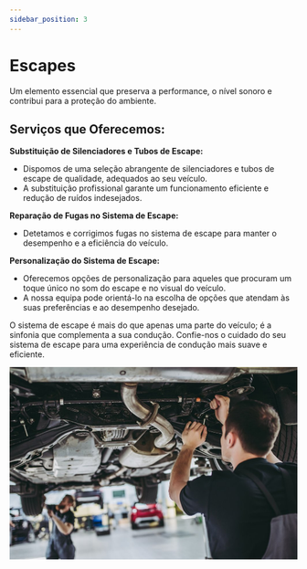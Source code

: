 ```yaml
---
sidebar_position: 3
---
```


# Escapes

Um elemento essencial que preserva a performance, o nível sonoro e contribui para a proteção do ambiente.

## **Serviços que Oferecemos:**

**Substituição de Silenciadores e Tubos de Escape:**

- Dispomos de uma seleção abrangente de silenciadores e tubos de escape de qualidade, adequados ao seu veículo.  
- A substituição profissional garante um funcionamento eficiente e redução de ruídos indesejados.

**Reparação de Fugas no Sistema de Escape:**

- Detetamos e corrigimos fugas no sistema de escape para manter o desempenho e a eficiência do veículo.

**Personalização do Sistema de Escape:**

- Oferecemos opções de personalização para aqueles que procuram um toque único no som do escape e no visual do veículo.
- A nossa equipa pode orientá-lo na escolha de opções que atendam às suas preferências e ao desempenho desejado.

O sistema de escape é mais do que apenas uma parte do veículo; é a sinfonia que complementa a sua condução. Confie-nos o cuidado do seu sistema de escape para uma experiência de condução mais suave e eficiente.

![Escapes](./carro-oficina.jpg)
